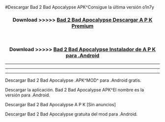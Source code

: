 #Descargar Bad 2 Bad Apocalypse  APK^Consigue la última versión o1n7y



<div align="center">
<h3>Download >>>>> <a href="https://es-sites.web.app/?es= Bad 2 Bad Apocalypse ">Bad 2 Bad Apocalypse  Descargar A P K Premium</a></h3><br>

<h3>Download >>>>> <a href="https://es-sites.web.app/?es= Bad 2 Bad Apocalypse ">Bad 2 Bad Apocalypse  Instalador de A P K para .Android</a></h3>
</div>


----------------------------------------------------------

----------------------------------------------------------

----------------------------------------------------------

Descargar Bad 2 Bad Apocalypse  .APK^MOD^ para .Android gratis.

Descargar la aplicación. Bad 2 Bad Apocalypse  APK^El nombre es la versión para .Android.

Descargar Bad 2 Bad Apocalypse  A P K [Sin anuncios]

Descargar Bad 2 Bad Apocalypse  gratuita del mod para .Android.